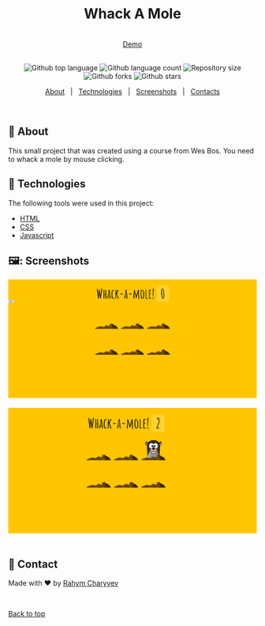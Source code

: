 <h1 align="center" id="top">Whack A Mole</h1>
&#xa0;
<div align="center">
<a href="https://rahymcharyyev.github.io/Whack-A-Mole/">Demo</a>
</div>
&#xa0;
<p align="center">
  <img alt="Github top language" src="https://img.shields.io/github/languages/top/RahymCharyyev/Whack-A-Mole?color=56BEB8">

  <img alt="Github language count" src="https://img.shields.io/github/languages/count/RahymCharyyev/Whack-A-Mole?color=56BEB8">

  <img alt="Repository size" src="https://img.shields.io/github/repo-size/RahymCharyyev/Whack-A-Mole?color=56BEB8">

  <!-- <img alt="Github issues" src="https://img.shields.io/github/issues/{{YOUR_GITHUB_USERNAME}}/30---whack-a-mole?color=56BEB8" /> -->

  <img alt="Github forks" src="https://img.shields.io/github/forks/RahymCharyyev/Whack-A-Mole?color=56BEB8" />

  <img alt="Github stars" src="https://img.shields.io/github/stars/RahymCharyyev/Whack-A-Mole?color=56BEB8" />
</p>

<!-- Status -->

<!-- <h4 align="center">
	🚧  30   Whack A Mole 🚀 Under construction...  🚧
</h4>

<hr> -->

<p align="center">
  <a href="#dart-about">About</a> &#xa0; | &#xa0; 
  <a href="#rocket-technologies">Technologies</a> &#xa0; | &#xa0;
  <a href="#screenshots">Screenshots</a> &#xa0; | &#xa0;
  <a href="#contacts" target="_blank">Contacts</a>
</p>

<br>

## :dart: About

This small project that was created using a course from Wes Bos. You need to whack a mole by mouse clicking.

## :rocket: Technologies

The following tools were used in this project:

- [HTML](https://developer.mozilla.org/ru/docs/Web/HTML)
- [CSS](https://developer.mozilla.org/ru/docs/Web/CSS/Reference)
- [Javascript](https://developer.mozilla.org/en-US/docs/Web/JavaScript)

## 🖼️: Screenshots

![Alt text](1.png) \
&#xa0;
![Alt text](2.png) \
&#xa0;

## :memo: Contact

Made with :heart: by <a href="https://github.com/Rahym Charyyev" target="_blank">Rahym Charyyev</a>

&#xa0;

<a href="#top">Back to top</a>
